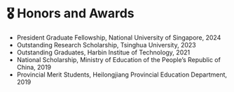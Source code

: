 # 🎖 Honors and Awards
- President Graduate Fellowship, National University of Singapore, 2024
- Outstanding Research Scholarship, Tsinghua University, 2023
- Outstanding Graduates, Harbin Institue of Technology, 2021
- National Scholarship, Ministry of Education of the People’s Republic of China, 2019
- Provincial Merit Students, Heilongjiang Provincial Education Department, 2019